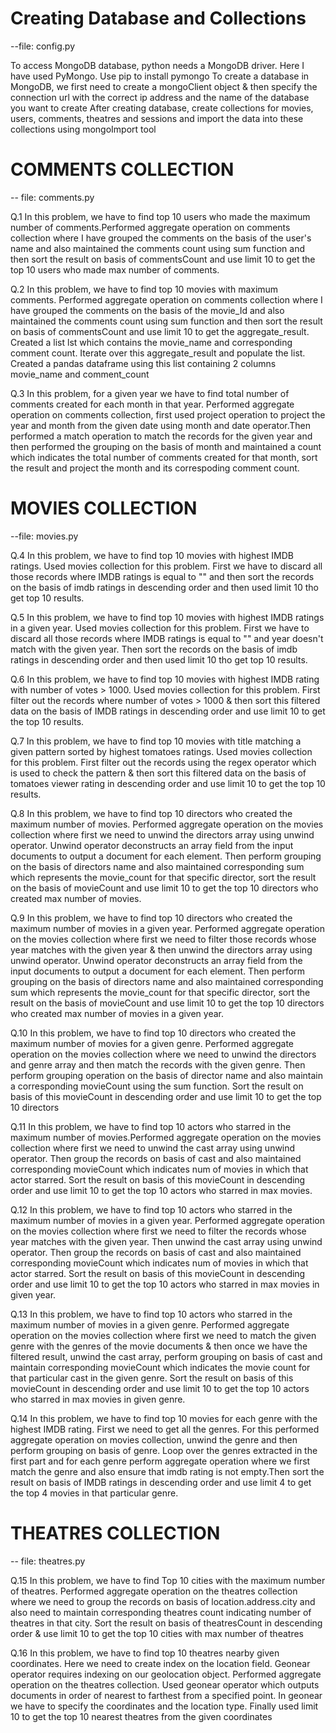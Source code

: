 # Creating Database and Collections

--file: config.py

To access MongoDB database, python needs a MongoDB driver. Here I have used PyMongo.
Use pip to install pymongo
To create a database in MongoDB, we first need to create a mongoClient object & then specify the connection url with the correct ip address and the name of the database you want to create
After creating database, create collections for movies, users, comments, theatres and sessions and import the data into these collections using mongoImport tool


# COMMENTS COLLECTION

-- file: comments.py

Q.1 In this problem, we have to find top 10 users who made the maximum number of comments.Performed aggregate operation on comments collection where I have grouped the comments on the basis of the user's name and also maintained the comments count using sum function and then sort the result on basis of commentsCount and use limit 10 to get the top 10 users who made max number of comments.

Q.2 In this problem, we have to find top 10 movies with maximum comments. Performed aggregate operation on comments collection where I have grouped the comments on the basis of the movie_Id and also maintained the comments count using sum function and then sort the result on basis of commentsCount and use limit 10 to get the aggregate_result. Created a list lst which contains the movie_name and corresponding comment count. Iterate over this aggregate_result and populate the list. Created a pandas dataframe using this list containing 2 columns movie_name and comment_count

Q.3 In this problem, for a given year we have to find total number of comments created for each month in that year. Performed aggregate operation on comments collection, first used project operation to project the year and month from the given date using month and date operator.Then performed a match operation to match the records for the given year and then performed the grouping on the basis of month and maintained a count which indicates the total number of comments created for that month, sort the result and project the month and its correspoding comment count.


# MOVIES COLLECTION

--file: movies.py

Q.4 In this problem, we have to find top 10 movies with highest IMDB ratings. Used movies collection for this problem. First we have to discard all those records where IMDB ratings is equal to "" and then sort the records on the basis of imdb ratings in descending order and then used limit 10 tho get top 10 results.

Q.5 In this problem, we have to find top 10 movies with highest IMDB ratings in a given year. Used movies collection for this problem. First we have to discard all those records where IMDB ratings is equal to "" and year doesn't match with the given year. Then sort the records on the basis of imdb ratings in descending order and then used limit 10 tho get top 10 results.

Q.6 In this problem, we have to find top 10 movies with highest IMDB rating with number of votes > 1000. Used movies collection for this problem. First filter out the records where number of votes > 1000 & then sort this filtered data on the basis of IMDB ratings in descending order and use limit 10 to get the top 10 results.

Q.7 In this problem, we have to find top 10 movies with title matching a given pattern sorted by highest tomatoes ratings. Used movies collection for this problem. First filter out the records using the regex operator which is used to check the pattern & then sort this filtered data on the basis of tomatoes viewer rating in descending order and use limit 10 to get the top 10 results.

Q.8 In this problem, we have to find top 10 directors who created the maximum number of movies. Performed aggregate operation on the movies collection where first we need to unwind the directors array using unwind operator. Unwind operator deconstructs an array field from the input documents to output a document for each element. Then perform grouping on the basis of directors name and also maintained corresponding sum which represents the movie_count for that specific director, sort the result on the basis of movieCount and use limit 10 to get the top 10 directors who created max number of movies.

Q.9 In this problem, we have to find top 10 directors who created the maximum number of movies in a given year. Performed aggregate operation on the movies collection where first we need to filter those records whose year matches with the given year & then unwind the directors array using unwind operator. Unwind operator deconstructs an array field from the input documents to output a document for each element. Then perform grouping on the basis of directors name and also maintained corresponding sum which represents the movie_count for that specific director, sort the result on the basis of movieCount and use limit 10 to get the top 10 directors who created max number of movies in a given year.

Q.10 In this problem, we have to find top 10 directors who created the maximum number of movies for a given genre. Performed aggregate operation on the movies collection where we need to unwind the directors and genre array and then match the records with the given genre. Then perform grouping operation on the basis of director name and also maintain a corresponding movieCount using the sum function. Sort the result on basis of this movieCount in descending order and use limit 10 to get the top 10 directors

Q.11 In this problem, we have to find top 10 actors who starred in the maximum number of movies.Performed aggregate operation on the movies collection where first we need to unwind the cast array using unwind operator. Then group the records on basis of cast and also maintained corresponding movieCount which indicates num of movies in which that actor starred. Sort the result on basis of this movieCount in descending order and use limit 10 to get the top 10 actors who starred in max movies.

Q.12 In this problem, we have to find top 10 actors who starred in the maximum number of movies in a given year. Performed aggregate operation on the movies collection where first we need to filter the records whose year matches with the given year. Then unwind the cast array using unwind operator. Then group the records on basis of cast and also maintained corresponding movieCount which indicates num of movies in which that actor starred. Sort the result on basis of this movieCount in descending order and use limit 10 to get the top 10 actors who starred in max movies in given year.

Q.13 In this problem, we have to find top 10 actors who starred in the maximum number of movies in a given genre. Performed aggregate operation on the movies collection where first we need to match the given genre with the genres of the movie documents & then once we have the filtered result, unwind the cast array, perform grouping on basis of cast and maintain corresponding movieCount which indicates the movie count for that particular cast in the given genre. Sort the result on basis of this movieCount in descending order and use limit 10 to get the top 10 actors who starred in max movies in given genre.

Q.14 In this problem, we have to find top 10 movies for each genre with the highest IMDB rating. First we need to get all the genres. For this performed aggregate operation on movies collection, unwind the genre and then perform grouping on basis of genre. Loop over the genres extracted in the first part and for each genre perform aggregate operation where we first match the genre and also ensure that imdb rating is not empty.Then sort the result on basis of IMDB ratings in descending order and use limit 4 to get the top 4 movies in that particular genre. 

# THEATRES COLLECTION

-- file: theatres.py

Q.15 In this problem, we have to find Top 10 cities with the maximum number of theatres. Performed aggregate operation on the theatres collection where we need to group the records on basis of location.address.city and also need to maintain corresponding theatres count indicating number of theatres in that city. Sort the result on basis of theatresCount in descending order & use limit 10 to get the top 10 cities with max number of theatres

Q.16 In this problem, we have to find top 10 theatres nearby given coordinates. Here we need to create index on the location field. Geonear operator requires indexing on our geolocation object. Performed aggregate operation on the theatres collection. Used geonear operator which outputs documents in order of nearest to farthest from a specified point. In geonear we have to specify the coordinates and the location type. Finally used limit 10 to get the top 10 nearest theatres from the given coordinates






 




